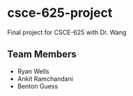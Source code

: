 # csce-625-project
Final project for CSCE-625 with Dr. Wang
## Team Members
- Ryan Wells
- Ankit Ramchandani
- Benton Guess

